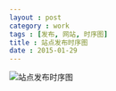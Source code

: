 ```yaml
---
layout : post
category : work
tags : [发布, 网站, 时序图]
title : 站点发布时序图
date : 2015-01-29
---
```


![站点发布时序图](http://samrain.qiniudn.com/站点发布时序图.png)
